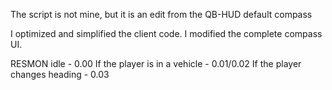 The script is not mine, but it is an edit from the QB-HUD default compass

I optimized and simplified the client code. I modified the complete compass UI. 

RESMON 
idle - 0.00
If the player is in a vehicle - 0.01/0.02
If the player changes heading - 0.03
